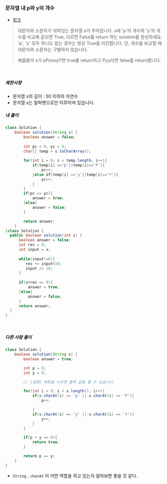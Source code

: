 ### 문자열 내 p와 y의 개수

- [링크](<https://programmers.co.kr/learn/courses/30/lessons/12916?language=java>)



> 대문자와 소문자가 섞여있는 문자열 s가 주어집니다. s에 'p'의 개수와 'y'의 개수를 비교해 같으면 True, 다르면 False를 return 하는 solution를 완성하세요. 'p', 'y' 모두 하나도 없는 경우는 항상 True를 리턴합니다. 단, 개수를 비교할 때 대문자와 소문자는 구별하지 않습니다.
>
> 예를들어 s가 pPoooyY면 true를 return하고 Pyy라면 false를 return합니다.

<br>

##### 제한사항

- 문자열 s의 길이 : 50 이하의 자연수
- 문자열 s는 알파벳으로만 이루어져 있습니다.

##### 내 풀이

```java
class Solution {
    boolean solution(String s) {
        boolean answer = false;
        
        int pc = 0, yc = 0;
        char[] temp = s.toCharArray();
        
        for(int i = 0; i < temp.length; i++){
            if(temp[i] =='p'||temp[i]=='P'){
                pc++;
            }else if(temp[i] =='y'||temp[i]=='Y'){
                yc++;
            }
        }
        if(pc == yc){
            answer = true;
        }else{
            answer = false;
        }

        return answer;
    }
}class Solution {
  public boolean solution(int x) {
      boolean answer = false;
      int res = 0;
      int input = x;
      
      while(input!=0){
         res += input%10;
         input /= 10;
      }      
      
      if(x%res == 0){
          answer = true;
      }else{
          answer = false;
      }      
      return answer;
  }
}

```

<br>

##### 다른 사람 풀이

```java
class Solution {
    boolean solution(String s) {
        boolean answer = true;

        int p = 0;
        int y = 0;

        // [실행] 버튼을 누르면 출력 값을 볼 수 있습니다.

        for(int i = 0; i < s.length(); i++){
            if(s.charAt(i) == 'p' || s.charAt(i) == 'P'){
                p++;

            }
            if(s.charAt(i) == 'y' || s.charAt(i) == 'Y'){
                y++;
            }
        }

        if(p + y == 0){
            return true;
        }

        return p == y;
    }
}

```

- `String` . `charAt` 이 어떤 역할을 하고 있는지 알아보면 좋을 것 같다.

